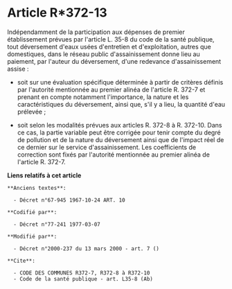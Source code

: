 # Article R*372-13

Indépendamment de la participation aux dépenses de premier établissement prévues par l'article L. 35-8 du code de la santé
publique, tout déversement d'eaux usées d'entretien et d'exploitation, autres que domestiques, dans le réseau public
d'assainissement donne lieu au paiement, par l'auteur du déversement, d'une redevance d'assainissement assise :

- soit sur une évaluation spécifique déterminée à partir de critères définis par l'autorité mentionnée au premier alinéa de
l'article R. 372-7 et prenant en compte notamment l'importance, la nature et les caractéristiques du déversement, ainsi que,
s'il y a lieu, la quantité d'eau prélevée ;

- soit selon les modalités prévues aux articles R. 372-8 à R. 372-10. Dans ce cas, la partie variable peut être corrigée pour
tenir compte du degré de pollution et de la nature du déversement ainsi que de l'impact réel de ce dernier sur le service
d'assainissement. Les coefficients de correction sont fixés par l'autorité mentionnée au premier alinéa de l'article R.
372-7.

**Liens relatifs à cet article**

	**Anciens textes**:

	  - Décret n°67-945 1967-10-24 ART. 10

	**Codifié par**:

	  - Décret n°77-241 1977-03-07

	**Modifié par**:

	  - Décret n°2000-237 du 13 mars 2000 - art. 7 ()

	**Cite**:

	  - CODE DES COMMUNES R372-7, R372-8 à R372-10
	  - Code de la santé publique - art. L35-8 (Ab)
